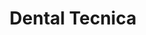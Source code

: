 ---
title: "Dental Tecnica"
url: /ciudad-autonoma-de-buenos-aires/dental-tecnica/
shop: Allgemein
---